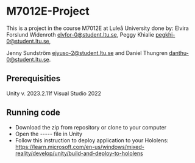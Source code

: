 # M7012E-Project

This is a project in the course M7012E at Luleå University done by:
Elvira Forslund Widenroth elvfor-0@student.ltu.se, 
Peggy Khialie pegkhi-0@student.ltu.se, 

Jenny Sundström ejyuso-2@student.ltu.se and
Daniel Thungren danthu-0@student.ltu.se. 

## Prerequisities
Unity v. 2023.2.11f
Visual Studio 2022

## Running code
- Download the zip from repository or clone to your computer
- Open the ----- file in Unity
- Follow this instruction to deploy application to your Hololens:
https://learn.microsoft.com/en-us/windows/mixed-reality/develop/unity/build-and-deploy-to-hololens
